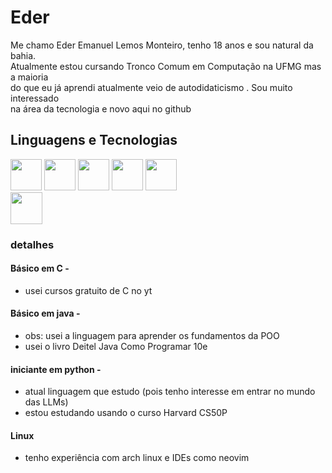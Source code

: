  # Eder 

Me chamo Eder Emanuel Lemos Monteiro, tenho 18 anos e sou natural da bahia.  
Atualmente estou cursando Tronco Comum em Computação na UFMG mas a maioria  
do que eu já aprendi atualmente veio de autodidaticismo . Sou muito interessado  
na área da tecnologia e novo aqui no github

## Linguagens e Tecnologias  

<img src="https://cdn.jsdelivr.net/gh/devicons/devicon@latest/icons/c/c-original.svg" width="50">  <img src="https://cdn.jsdelivr.net/gh/devicons/devicon@latest/icons/java/java-original.svg" width="50">  <img src="https://cdn.jsdelivr.net/gh/devicons/devicon@latest/icons/python/python-original.svg" width="50" />  <img src="https://cdn.jsdelivr.net/gh/devicons/devicon@latest/icons/archlinux/archlinux-original.svg"    width="50" />  <img src="https://cdn.jsdelivr.net/gh/devicons/devicon@latest/icons/eclipse/eclipse-original.svg" width="50" />  
            <img src="https://cdn.jsdelivr.net/gh/devicons/devicon@latest/icons/neovim/neovim-original.svg" width="51" />
           
            

             


### detalhes

#### Básico em C -  
- usei cursos gratuito de C no yt   

#### Básico em java -    
- obs: usei a linguagem para aprender os fundamentos da POO  
- usei o livro Deitel Java Como Programar 10e   

#### iniciante em python -  
- atual linguagem que estudo (pois tenho interesse em entrar no mundo das LLMs)
- estou estudando usando o curso Harvard CS50P    

#### Linux
- tenho experiência com arch linux e IDEs como neovim

          
          
          

    
    
  

  
